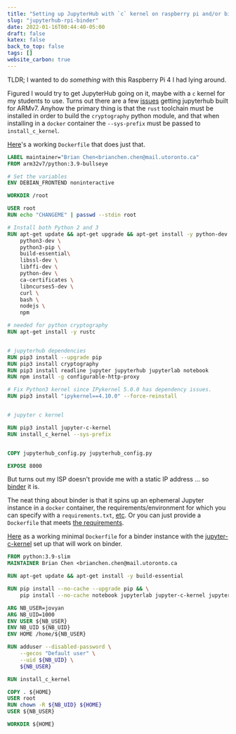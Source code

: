 ```yaml
---
title: "Setting up JupyterHub with `c` kernel on raspberry pi and/or binder"
slug: "jupyterhub-rpi-binder"
date: 2022-01-16T00:44:40-05:00
draft: false
katex: false
back_to_top: false
tags: []
website_carbon: true
---
```



TLDR; I wanted to do *something* with this Raspberry Pi 4 I had lying around. 

Figured I would try to get JupyterHub going on it, maybe with a `c` kernel for my students to use.
Turns out there are a few [issues](https://github.com/matrix-org/synapse/issues/9403) getting jupyterhub built for ARMv7.
Anyhow the primary thing is that the `rust` toolchain must be installed in order to build the `cryptography` python module, and that when installing in a `docker` container the `--sys-prefix` must be passed to `install_c_kernel`.

[Here](https://github.com/ihasdapie/jupyterhub-c-docker-ARM)'s a working `Dockerfile` that does just that.

```dockerfile
LABEL maintainer="Brian Chen<brianchen.chen@mail.utoronto.ca"
FROM arm32v7/python:3.9-bullseye

# Set the variables
ENV DEBIAN_FRONTEND noninteractive

WORKDIR /root

USER root
RUN echo "CHANGEME" | passwd --stdin root

# Install both Python 2 and 3
RUN apt-get update && apt-get upgrade && apt-get install -y python-dev \
	python3-dev \
	python3-pip \
	build-essential\
	libssl-dev \
	libffi-dev \
	python-dev \
	ca-certificates \
	libncurses5-dev \
	curl \
	bash \
	nodejs \
	npm 

# needed for python cryptography
RUN apt-get install -y rustc  


# jupyterhub dependencies
RUN pip3 install --upgrade pip
RUN pip3 install cryptography
RUN pip3 install readline jupyter jupyterhub jupyterlab notebook 
RUN npm install -g configurable-http-proxy

# Fix Python3 kernel since IPykernel 5.0.0 has dependency issues.
RUN pip3 install "ipykernel==4.10.0" --force-reinstall 


# jupyter c kernel

RUN pip3 install jupyter-c-kernel
RUN install_c_kernel --sys-prefix


COPY jupyterhub_config.py jupyterhub_config.py

EXPOSE 8000
```




But turns out my ISP doesn't provide me with a static IP address ... so [binder](https://mybinder.org/) it is.

The neat thing about binder is that it spins up an ephemeral Jupyter instance in a `docker` container, the requirements/environment for which you can specify with a `requirements.txt`, [etc](https://mybinder.readthedocs.io/en/latest/using/config_files.html). 
Or you can just provide a `Dockerfile` that meets [the requirements](https://mybinder.readthedocs.io/en/latest/tutorials/dockerfile.html).

[Here](https://github.com/ihasdapie/teaching/blob/main/Dockerfile) as a working minimal `Dockerfile` for a binder instance with the [jupyter-c-kernel](https://github.com/brendan-rius/jupyter-c-kernel) set up that will work on binder.

```dockerfile
FROM python:3.9-slim
MAINTAINER Brian Chen <brianchen.chen@mail.utoronto.ca

RUN apt-get update && apt-get install -y build-essential

RUN pip install --no-cache --upgrade pip && \
    pip install --no-cache notebook jupyterlab jupyter-c-kernel jupyterhub

ARG NB_USER=jovyan
ARG NB_UID=1000
ENV USER ${NB_USER}
ENV NB_UID ${NB_UID}
ENV HOME /home/${NB_USER}

RUN adduser --disabled-password \
    --gecos "Default user" \
    --uid ${NB_UID} \
    ${NB_USER}

RUN install_c_kernel

COPY . ${HOME}
USER root
RUN chown -R ${NB_UID} ${HOME}
USER ${NB_USER}

WORKDIR ${HOME}
```







































